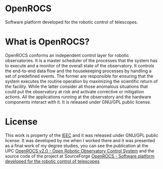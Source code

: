 # OpenROCS
Software platform developed for the robotic control of telescopes.

# What is OpenROCS?
OpenROCS conforms an independent control layer for robotic observatories. It is a master scheduler of the processes that the system has to execute and a monitor of the overall state of the observatory. It controls the end-to-end data flow and the housekeeping processes by handling a set of predefined events. The former are responsible for ensuring that the system executes the routine operation by maximizing the scientific return of the facility. While the latter consider all those anomalous situations that could put the observatory at risk and activate corrective or mitigation actions. All the applications running at the observatory and the hardware components interact with it. It is released under GNU/GPL public license.

# License
This work is property of the [IEEC](https://www.ieec.cat/) and it was released under GNU/GPL public license. It was developed by me when I worked there and it was presented as a final work of my degree studies, you can see the publication at the UPC [OpenROCS v2.0 - Open Robotic Observatory Control System](https://upcommons.upc.edu/handle/2099.1/26215) and the source code of the project at SourceForge [OpenROCS - Software platform developed for the robotic control of telescopes](https://sourceforge.net/projects/openrocs/)

